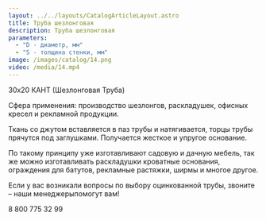 ```yaml
---
layout: ../../layouts/CatalogArticleLayout.astro
title: Труба шезлонговая
description: Труба шезлонговая
parameters:
  - "D - диаметр, мм"
  - "S - толщина стенки, мм"
image: /images/catalog/14.png
video: /media/14.mp4
---
```


30х20 КАНТ (Шезлонговая Труба)

Сфера применения: производство шезлонгов, раскладушек, офисных кресел и рекламной продукции.

Ткань со джутом вставляется в паз трубы и натягивается, торцы трубы прячутся под заглушками. Получается жесткое и упругое основание.

По такому принципу уже изготавливают садовую и дачную мебель, так же можно изготавливать раскладушки кроватные основания, ограждения для батутов, рекламные растяжки, ширмы и многое другое.

Если у вас возникали вопросы по выбору оцинкованной трубы, звоните – наши менеджерыпомогут вам!

8 800 775 32 99
